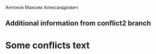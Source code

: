 Антонов Максим Александрович

## Additional information from conflict2 branch
# Some conflicts text
